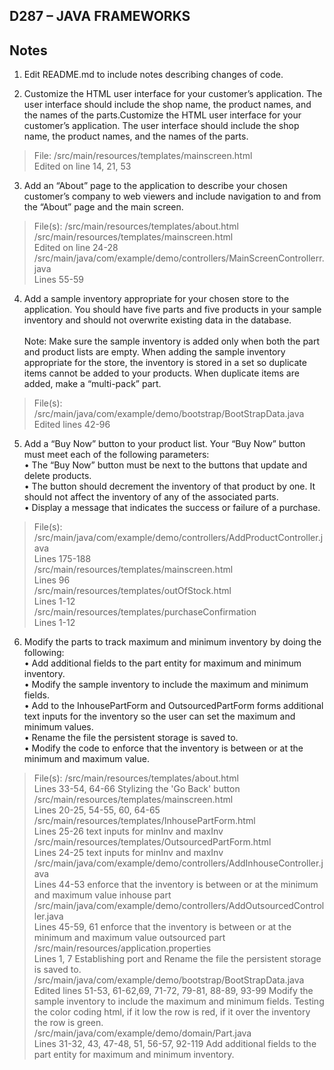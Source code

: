 <!--<strong>DO NOT DISTRIBUTE OR PUBLICLY POST SOLUTIONS TO THESE LABS. MAKE ALL FORKS OF THIS REPOSITORY WITH SOLUTION CODE PRIVATE. PLEASE REFER TO THE STUDENT CODE OF CONDUCT AND ETHICAL EXPECTATIONS FOR COLLEGE OF INFORMATION TECHNOLOGY STUDENTS FOR SPECIFICS. ** </strong>-->


## D287 – JAVA FRAMEWORKS


## Notes
1.	Edit README.md to include notes describing changes of code.

2. Customize the HTML user interface for your customer’s application. The user interface should include the shop name, the product names, and the names of the parts.Customize the HTML user interface for your customer’s application. The user interface should include the shop name, the product names, and the names of the parts.
> File: /src/main/resources/templates/mainscreen.html <br> Edited on line 14, 21, 53
3. Add an “About” page to the application to describe your chosen customer’s company to web viewers and include navigation to and from the “About” page and the main screen.
> File(s): /src/main/resources/templates/about.html<br>/src/main/resources/templates/mainscreen.html <br> Edited on line 24-28
> /src/main/java/com/example/demo/controllers/MainScreenControllerr.java<br>
> Lines 55-59
4. Add a sample inventory appropriate for your chosen store to the application. You should have five parts and five products in your sample inventory and should not overwrite existing data in the database.
    <br> <br>Note: Make sure the sample inventory is added only when both the part and product lists are empty. When adding the sample inventory appropriate for the store, the inventory is stored in a set so duplicate items cannot be added to your products. When duplicate items are added, make a “multi-pack” part.
>File(s): /src/main/java/com/example/demo/bootstrap/BootStrapData.java <br>
> Edited lines 42-96 <br>
5. Add a “Buy Now” button to your product list. Your “Buy Now” button must meet each of the following parameters:
   <br>•  The “Buy Now” button must be next to the buttons that update and delete products.
   <br>•  The button should decrement the inventory of that product by one. It should not affect the inventory of any of the associated parts.
   <br>•  Display a message that indicates the success or failure of a purchase.
>File(s): /src/main/java/com/example/demo/controllers/AddProductController.java<br>
> Lines 175-188<br>
> /src/main/resources/templates/mainscreen.html<br>
> Lines 96<br>
> /src/main/resources/templates/outOfStock.html<br>
> Lines 1-12 <br>
> /src/main/resources/templates/purchaseConfirmation<br>
> Lines 1-12 <br>
6. Modify the parts to track maximum and minimum inventory by doing the following:
   <br>•  Add additional fields to the part entity for maximum and minimum inventory.
   <br>•  Modify the sample inventory to include the maximum and minimum fields.
   <br>•  Add to the InhousePartForm and OutsourcedPartForm forms additional text inputs for the inventory so the user can set the maximum and minimum values.
   <br>•  Rename the file the persistent storage is saved to.
   <br>•  Modify the code to enforce that the inventory is between or at the minimum and maximum value.
>File(s): /src/main/resources/templates/about.html<br>
> Lines 33-54, 64-66 Stylizing the 'Go Back' button<br>
> /src/main/resources/templates/mainscreen.html<br>
> Lines 20-25, 54-55, 60, 64-65<br>
> /src/main/resources/templates/InhousePartForm.html<br>
> Lines 25-26 text inputs for minInv and maxInv
> /src/main/resources/templates/OutsourcedPartForm.html<br>
> Lines 24-25 text inputs for minInv and maxInv 
> /src/main/java/com/example/demo/controllers/AddInhouseController.java<br>
> Lines 44-53 enforce that the inventory is between or at the minimum and maximum value inhouse part<br>
> /src/main/java/com/example/demo/controllers/AddOutsourcedController.java<br>
> Lines 45-59, 61 enforce that the inventory is between or at the minimum and maximum value outsourced part<br>
> /src/main/resources/application.properties<br>
> Lines 1, 7 Establishing port and Rename the file the persistent storage is saved to.<br>
> /src/main/java/com/example/demo/bootstrap/BootStrapData.java <br>
> Edited lines 51-53, 61-62,69, 71-72, 79-81, 88-89, 93-99 Modify the sample inventory to include the maximum and minimum fields. Testing the color coding html, if it low the row is red, if it over the inventory the row is green.  <br>
> /src/main/java/com/example/demo/domain/Part.java<br>
> Lines 31-32, 43, 47-48, 51, 56-57, 92-119 Add additional fields to the part entity for maximum and minimum inventory.